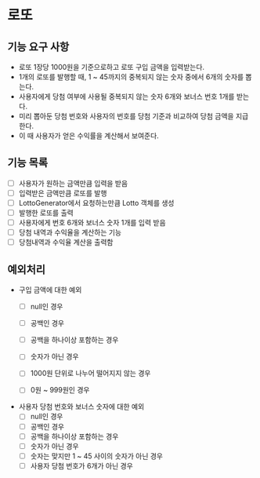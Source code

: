 # 로또

## 기능 요구 사항

- 로또 1장당 1000원을 기준으로하고 로또 구입 금액을 입력받는다.
- 1개의 로또를 발행할 때, 1 ~ 45까지의 중복되지 않는 숫자 중에서 6개의 숫자를 뽑는다.
- 사용자에게 당첨 여부에 사용될 중복되지 않는 숫자 6개와 보너스 번호 1개를 받는다.
- 미리 뽑아둔 당첨 번호와 사용자의 번호를 당첨 기준과 비교하여 당첨 금액을 지급한다.
- 이 때 사용자가 얻은 수익률을 계산해서 보여준다.

## 기능 목록

- [ ] 사용자가 원하는 금액만큼 입력을 받음
- [ ] 입력받은 금액만큼 로또를 발행
- [ ] LottoGenerator에서 요청하는만큼 Lotto 객체를 생성
- [ ] 발행한 로또를 출력
- [ ] 사용자에게 번호 6개와 보너스 숫자 1개를 입력 받음
- [ ] 당첨 내역과 수익율을 계산하는 기능
- [ ] 당첨내역과 수익율 계산을 출력함

## 예외처리

- 구입 금액에 대한 예외
    - [ ] null인 경우
    - [ ] 공백인 경우
    - [ ] 공백을 하나이상 포함하는 경우
    - [ ] 숫자가 아닌 경우
    - [ ] 1000원 단위로 나누어 떨어지지 않는 경우
    - [ ] 0원 ~ 999원인 경우


- 사용자 당첨 번호와 보너스 숫자에 대한 예외
    - [ ] null인 경우
    - [ ] 공백인 경우
    - [ ] 공백을 하나이상 포함하는 경우
    - [ ] 숫자가 아닌 경우
    - [ ] 숫자는 맞지만 1 ~ 45 사이의 숫자가 아닌 경우
    - [ ] 사용자 당첨 번호가 6개가 아닌 경우